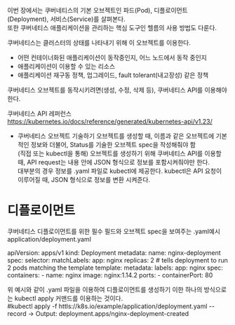 이번 장에서는 쿠버네티스의 기본 오브젝트인 파드(Pod), 디플로이먼트(Deployment), 서비스(Service)를 살펴본다.  
또한 쿠버네티스 애플리케이션을 관리하는 핵심 도구인 헬름의 사용 방법도 다룬다.

쿠버네티스는 클러스터의 상태를 나타내기 위해 이 오브젝트를 이용한다.  
- 어떤 컨테이너화된 애플리케이션이 동작중인지, 어느 노드에서 동작 중인지
- 애플리케이션이 이용할 수 있는 리소스
- 애플리케이션 재구동 정책, 업그레이드, fault tolerant(내고장성) 같은 정책

쿠버네티스 오브젝트를 동작시키려면(생성, 수정, 삭제 등), 쿠버네티스 API를 이용해야 한다.  

쿠버네티스 API 레퍼런스  
https://kubernetes.io/docs/reference/generated/kubernetes-api/v1.23/  

- 쿠버네티스 오브젝트 기술하기
오브젝트를 생성할 때, 이름과 같은 오브젝트에 기본적인 정보와 더불어, Status를 기술한 오브젝트 spec을 작성해줘야 함  
(직접 또는 kubectl을 통해) 오브젝트를 생성하기 위해 쿠버네티스 API를 이용할 때, API request는 내용 안에 JSON 형식으로 정보를 포함시켜줘야만 한다.  
대부분의 경우 정보를 .yaml 파일로 kubectl에 제공한다. kubectl은 API 요청이 이루어질 때, JSON 형식으로 정보를 변환 시켜준다.  

# 디플로이먼트
쿠버네티스 디플로이먼트를 위한 필수 필드와 오브젝트 spec을 보여주는 .yaml예시  
application/deployment.yaml  

apiVersion: apps/v1
kind: Deployment
metadata:
  name: nginx-deployment
spec:
  selector:
    matchLabels:
      app: nginx
  replicas: 2 # tells deployment to run 2 pods matching the template
  template:
    metadata:
      labels:
        app: nginx
    spec:
      containers:
      - name: nginx
        image: nginx:1.14.2
        ports:
        - containerPort: 80
        
  위 예시와 같이 .yaml 파일을 이용하여 디플로이먼트를 생성하기 이한 하나의 방식으로는 kubectl apply 커맨드를 이용하는 것이다.  
  #kubectl apply -f httls://k8s.io/example/application/deployment.yaml --record
  -> Output: deployment.apps/nginx-deployment-created
